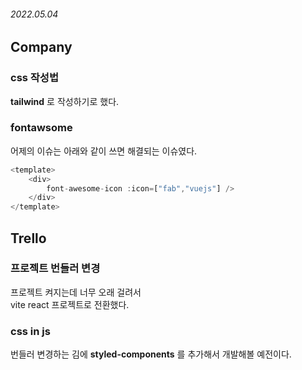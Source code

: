 ###### 2022.05.04

## Company

### css 작성법
**tailwind** 로 작성하기로 했다.

### fontawsome
어제의 이슈는 아래와 같이 쓰면 해결되는 이슈였다.
```js
<template>
	<div>
		font-awesome-icon :icon=["fab","vuejs"] />
	</div>	
</template>
```



## Trello

### 프로젝트 번들러 변경
프로젝트 켜지는데 너무 오래 걸려서     
vite react 프로젝트로 전환했다.      

### css in js 
번들러 변경하는 김에 **styled-components** 를 추가해서 개발해볼 예전이다.

